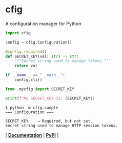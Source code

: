 # cfig

A configuration manager for Python 

```python
import cfig

config = cfig.Configuration()

@config.required()
def SECRET_KEY(val: str) -> str:
    """Secret string used to manage tokens."""
    return val

if __name__ == "__main__":
    config.cli()
```

```python
from .mycfig import SECRET_KEY

print(f"My SECRET_KEY is: {SECRET_KEY})
```

```console
$ python -m cfig.sample
=== Configuration ===

SECRET_KEY    → Required, but not set.
Secret string used to manage HTTP session tokens.
```

\[ [**Documentation**](https://cfig.readthedocs.io/) | [**PyPI**](https://pypi.org/project/cfig/) \]